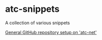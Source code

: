 # atc-snippets
A collection of various snippets

[General GitHub repository setup on 'atc-net'](atc-github-setup)
